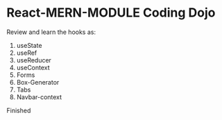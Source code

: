 # React-MERN-MODULE Coding Dojo

Review and learn the hooks as:

1. useState
2. useRef
3. useReducer
4. useContext
5. Forms
6. Box-Generator
7. Tabs
8. Navbar-context

Finished
